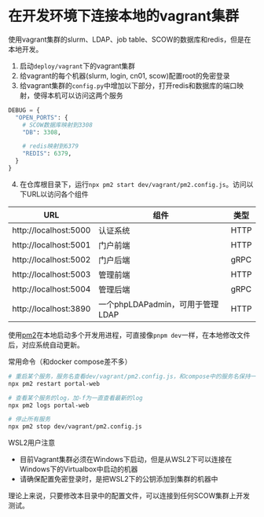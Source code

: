 # 在开发环境下连接本地的vagrant集群

使用vagrant集群的slurm、LDAP、job table、SCOW的数据库和redis，但是在本地开发。

1. 启动`deploy/vagrant`下的vagrant集群
2. 给vagrant的每个机器(slurm, login, cn01, scow)配置root的免密登录
3. 给vagrant集群的`config.py`中增加以下部分，打开redis和数据库的端口映射，使得本机可以访问这两个服务

```python
DEBUG = {
  "OPEN_PORTS": {
    # SCOW数据库映射到3308
    "DB": 3308,

    # redis映射到6379
    "REDIS": 6379,
  }
}
```

4. 在仓库根目录下，运行`npx pm2 start dev/vagrant/pm2.config.js`。访问以下URL以访问各个组件

| URL                   | 组件                             | 类型 |
| --------------------- | -------------------------------- | ---- |
| http://localhost:5000 | 认证系统                         | HTTP |
| http://localhost:5001 | 门户前端                         | HTTP |
| http://localhost:5002 | 门户后端                         | gRPC |
| http://localhost:5003 | 管理前端                         | HTTP |
| http://localhost:5004 | 管理后端                         | gRPC |
| http://localhost:3890 | 一个phpLDAPadmin，可用于管理LDAP | HTTP |

使用[pm2](https://pm2.keymetrics.io/)在本地启动多个开发用进程，可直接像`pnpm dev`一样，在本地修改文件后，对应系统自动更新。

常用命令（和docker compose差不多）

```bash
# 重启某个服务，服务名查看dev/vagrant/pm2.config.js，和compose中的服务名保持一致
npx pm2 restart portal-web

# 查看某个服务的log，加-f为一直查看最新的log
npx pm2 logs portal-web

# 停止所有服务
npx pm2 stop dev/vagrant/pm2.config.js
```

WSL2用户注意

- 目前Vagrant集群必须在Windows下启动，但是从WSL2下可以连接在Windows下的Virtualbox中启动的机器
- 请确保配置免密登录时，是把WSL2下的公钥添加到集群的机器中

理论上来说，只要修改本目录中的配置文件，可以连接到任何SCOW集群上开发测试。